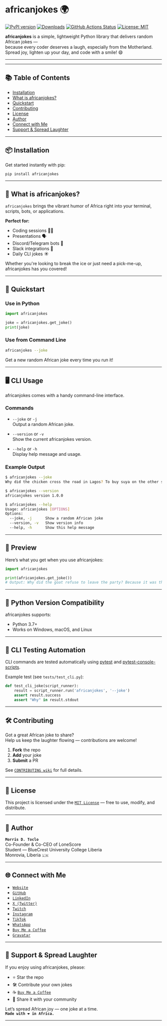 # africanjokes 🌍

[![PyPI version](https://img.shields.io/pypi/v/africanjokes)](https://pypi.org/project/africanjokes/)
[![Downloads](https://img.shields.io/pepy/dt/africanjokes)](https://pepy.tech/project/africanjokes)
[![GitHub Actions Status](https://github.com/daddysboy21/africanjokes/actions/workflows/python-app.yml/badge.svg)](https://github.com/daddysboy21/africanjokes/actions)
[![License: MIT](https://img.shields.io/badge/License-MIT-yellow.svg)](https://opensource.org/licenses/MIT)

**africanjokes** is a simple, lightweight Python library that delivers random African jokes —  
because every coder deserves a laugh, especially from the Motherland.  
Spread joy, lighten up your day, and code with a smile! 😄

---

---

## 📚 Table of Contents

- [Installation](#-installation)
- [What is africanjokes?](#-what-is-africanjokes)
- [Quickstart](#-quickstart)
- [Contributing](#️-contributing)
- [License](#-license)
- [Author](#-author)
- [Connect with Me](#-connect-with-me)
- [Support & Spread Laughter](#-support--spread-laughter)

---

## 📦 Installation

Get started instantly with pip:

```bash
pip install africanjokes
```

---

## 🤔 What is africanjokes?

`africanjokes` brings the vibrant humor of Africa right into your terminal, scripts, bots, or applications.

**Perfect for:**
- Coding sessions 👨‍💻
- Presentations 🗣️
- Discord/Telegram bots 🤖
- Slack integrations 💬
- Daily CLI jokes ☀️

Whether you're looking to break the ice or just need a pick-me-up, africanjokes has you covered!

---

## 🚀 Quickstart

### Use in Python

```python
import africanjokes

joke = africanjokes.get_joke()
print(joke)
```

### Use from Command Line

```bash
africanjokes --joke
```

Get a new random African joke every time you run it!

---

## 🖥️ CLI Usage

africanjokes comes with a handy command-line interface.

### Commands

- `--joke` or `-j`  
  Output a random African joke.

- `--version` or `-v`  
  Show the current africanjokes version.

- `--help` or `-h`  
  Display help message and usage.

### Example Output

```bash
$ africanjokes --joke
Why did the chicken cross the road in Lagos? To buy suya on the other side!

$ africanjokes --version
africanjokes version 1.0.0

$ africanjokes --help
Usage: africanjokes [OPTIONS]
Options:
  --joke, -j      Show a random African joke
  --version, -v   Show version info
  --help, -h      Show this help message
```

---

## 👀 Preview

Here’s what you get when you use africanjokes:

```python
import africanjokes

print(africanjokes.get_joke())
# Output: Why did the goat refuse to leave the party? Because it was the G.O.A.T!
```

---

## 🐍 Python Version Compatibility

africanjokes supports:

- Python 3.7+
- Works on Windows, macOS, and Linux

---

## 🤖 CLI Testing Automation

CLI commands are tested automatically using [pytest](https://pytest.org/) and [pytest-console-scripts](https://github.com/manahl/pytest-plugins/tree/master/pytest-console-scripts).

Example test (see `tests/test_cli.py`):

```python
def test_cli_joke(script_runner):
    result = script_runner.run('africanjokes', '--joke')
    assert result.success
    assert "Why" in result.stdout 
```

---

## 🛠️ Contributing

Got a great African joke to share?  
Help us keep the laughter flowing — contributions are welcome!

1. **Fork** the repo  
2. **Add** your joke  
3. **Submit** a PR  

See [`CONTRIBUTING wiki`](https://github.com/daddysboy21/africanjokes/wiki/Contributing) for full details.

---

## 📄 License

This project is licensed under the [`MIT License`](https://github.com/daddysboy21/africanjokes/blob/main/LICENSE)
 — free to use, modify, and distribute.

---

## 👤 Author

**`Morris D. Toclo`**  
Co-Founder & Co-CEO of LoneScore  
Student — BlueCrest University College Liberia  
Monrovia, Liberia `🇱🇷`

---

## 🌐 Connect with Me

- [`Website`](https://daddysboy21.link)
- [`GitHub`](https://github.com/daddysboy21)
- [`LinkedIn`](https://www.linkedin.com/in/morris-toclo-a83858275)
- [`X (Twitter)`](https://x.com/daddysboy_21)
- [`Twitch`](https://twitch.tv/daddysboy_21)
- [`Instagram`](https://instagram.com/daddysboy.21)
- [`TikTok`](https://tiktok.com/@daddysboy.21)
- [`WhatsApp`](https://wa.me/231555557034)
- [`Buy Me a Coffee`](https://buymeacoffee.com/PBEzMY14YC)
- [`Gravatar`](https://daddysboy21.link)

---

## 💖 Support & Spread Laughter

If you enjoy using africanjokes, please:

- ⭐ Star the repo  
- 🛠️ Contribute your own jokes  
- ☕ [`Buy Me a Coffee`](https://buymeacoffee.com/PBEzMY14YC)  
- 📣 Share it with your community  

Let’s spread African joy — one joke at a time.  
**`Made with ❤️ in Africa.`**

---

